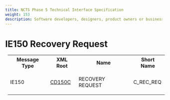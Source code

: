 ```yaml
---
title: NCTS Phase 5 Technical Interface Specification
weight: 153
description: Software developers, designers, product owners or business analysts. Integrate your software with the ERMIS service
---
```

# IE150 Recovery Request
<table cellspacing="0" style="border-collapse:collapse;margin-left:6pt">
 <tr>
  <th>
   Message Type
  </th>
  <th>
   XML Root
  </th>
  <th>
   Name
  </th>
  <th>
   Short Name
  </th>
 </tr>
 <tr style="height:14pt">
  <td style="">
   <p class="s3" style="">
    IE150
   </p>
  </td>
  <td style="">
   <a href="https://github.com/hmrc/transit-movements-validator/blob/main/conf/xsd/cd150c.xsd">
    CD150C
   </a>
  </td>
  <td style="">
   <p class="s3" style="">
    RECOVERY REQUEST
   </p>
  </td>
  <td style="">
   C_REC_REQ
  </td>
 </tr>
</table>